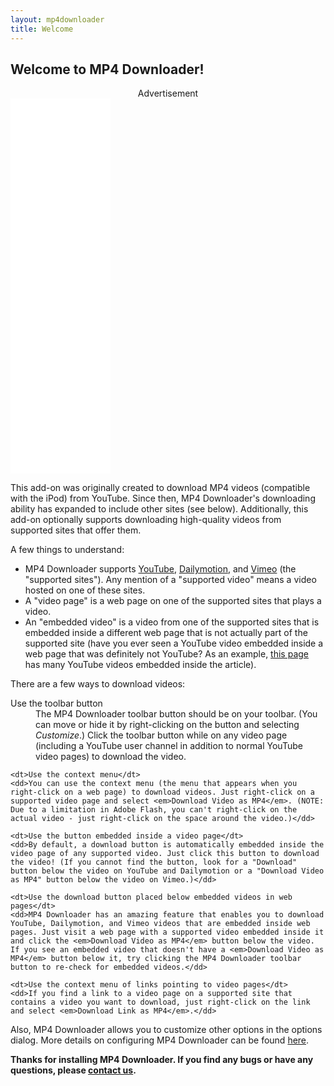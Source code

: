```yaml
---
layout: mp4downloader
title: Welcome
---
```

## Welcome to MP4 Downloader!

<aside class="sidebar"><div style="text-align: center;">Advertisement</div><iframe data-aa="52174" src="//ad.a-ads.com/52174?size=160x600" scrolling="no" style="width: 160px; height: 600px; border: 0px; padding: 0; overflow: hidden" allowtransparency="true"></iframe></aside>

This add-on was originally created to download MP4 videos (compatible with the iPod) from YouTube. Since then, MP4 Downloader's downloading ability has expanded to include other sites (see below). Additionally, this add-on optionally supports downloading high-quality videos from supported sites that offer them.

A few things to understand:

- MP4 Downloader supports [YouTube](http://www.youtube.com/), [Dailymotion](http://www.dailymotion.com/), and [Vimeo](http://www.vimeo.com/) (the "supported sites"). Any mention of a "supported video" means a video hosted on one of these sites.
- A "video page" is a web page on one of the supported sites that plays a video.
- An "embedded video" is a video from one of the supported sites that is embedded inside a different web page that is not actually part of the supported site (have you ever seen a YouTube video embedded inside a web page that was definitely not YouTube? As an example, [this page](http://news.cnet.com/8301-13579_3-20097156-37/the-charisma-of-steve-jobs-video-roundup/) has many YouTube videos embedded inside the article).

There are a few ways to download videos:

<dl>
    <dt>Use the toolbar button</dt>
    <dd>The MP4 Downloader toolbar button should be on your toolbar. (You can move or hide it by right-clicking on the button and selecting <em>Customize</em>.) Click the toolbar button while on any video page (including a YouTube user channel in addition to normal YouTube video pages) to download the video.</dd>
    
    <dt>Use the context menu</dt>
    <dd>You can use the context menu (the menu that appears when you right-click on a web page) to download videos. Just right-click on a supported video page and select <em>Download Video as MP4</em>. (NOTE: Due to a limitation in Adobe Flash, you can't right-click on the actual video - just right-click on the space around the video.)</dd>
    
    <dt>Use the button embedded inside a video page</dt>
    <dd>By default, a download button is automatically embedded inside the video page of any supported video. Just click this button to download the video! (If you cannot find the button, look for a "Download" button below the video on YouTube and Dailymotion or a "Download Video as MP4" button below the video on Vimeo.)</dd>
    
    <dt>Use the download button placed below embedded videos in web pages</dt>
    <dd>MP4 Downloader has an amazing feature that enables you to download YouTube, Dailymotion, and Vimeo videos that are embedded inside web pages. Just visit a web page with a supported video embedded inside it and click the <em>Download Video as MP4</em> button below the video. If you see an embedded video that doesn't have a <em>Download Video as MP4</em> button below it, try clicking the MP4 Downloader toolbar button to re-check for embedded videos.</dd>
    
    <dt>Use the context menu of links pointing to video pages</dt>
    <dd>If you find a link to a video page on a supported site that contains a video you want to download, just right-click on the link and select <em>Download Link as MP4</em>.</dd>
</dl>

Also, MP4 Downloader allows you to customize other options in the options dialog. More details on configuring MP4 Downloader can be found [here](/mp4downloader/docs/preferences.html).

**Thanks for installing MP4 Downloader. If you find any bugs or have any questions, please [contact us](/mp4downloader/contact.html).**
